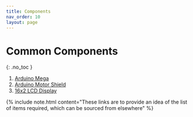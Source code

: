 ```yaml
---
title: Components
nav_order: 10
layout: page
---
```


# Common Components
{: .no_toc }

1. [Arduino Mega](https://store.arduino.cc/products/arduino-mega-2560-rev3)
1. [Arduino Motor Shield]( https://store.arduino.cc/products/arduino-motor-shield-rev3)
1. [16x2 LCD Display](https://thepihut.com/products/rgb-16x2-i2c-lcd-display-3-3v-5v)

{% include note.html content="These links are to provide an idea of the list of items required, which can be sourced from elsewhere" %}
